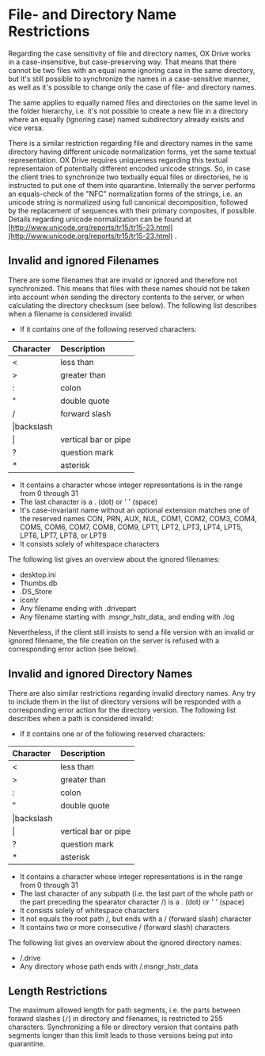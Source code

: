 # File- and Directory Name Restrictions

Regarding the case sensitivity of file and directory names, OX Drive works in a case-insensitive, but case-preserving way. That means that there cannot be two files with an equal name ignoring case in the same directory, but it's still possible to synchronize the names in a case-sensitive manner, as well as it's possible to change only the case of file- and directory names.

The same applies to equally named files and directories on the same level in the folder hierarchy, i.e. it's not possible to create a new file in a directory where an equally (ignoring case) named subdirectory already exists and vice versa.

There is a similar restriction regarding file and directory names in the same directory having different unicode normalization forms, yet the same textual representation. OX Drive requires uniqueness regarding this textual representaion of potentially different encoded unicode strings. So, in case the client tries to synchronize two textually equal files or directories, he is instructed to put one of them into quarantine. Internally the server performs an equals-check of the "NFC" normalization forms of the strings, i.e. an unicode string is normalized using full canonical decomposition, followed by the replacement of sequences with their primary composites, if possible. Details regarding unicode normalization can be found at [http://www.unicode.org/reports/tr15/tr15-23.html](http://www.unicode.org/reports/tr15/tr15-23.html) .

## Invalid and ignored Filenames

There are some filenames that are invalid or ignored and therefore not synchronized. This means that files with these names should not be taken into account when sending the directory contents to the server, or when calculating the directory checksum (see below). The following list describes when a filename is considered invalid:

* If it contains one of the following reserved characters:  

<div class="simpleTable">

|Character | Description |
|:---------|:------------|
|<|less than|
|>|greater than|
|:|colon|
|"|double quote|
|/|forward slash|
|\\|backslash|
|\||vertical bar or pipe|
|?| question mark|
|\*| asterisk |

</div>

* It contains a character whose integer representations is in the range from 0 through 31
* The last character is a . (dot) or ' ' (space)
* It's case-invariant name without an optional extension matches one of the reserved names CON, PRN, AUX, NUL, COM1, COM2, COM3, COM4, COM5, COM6, COM7, COM8, COM9, LPT1, LPT2, LPT3, LPT4, LPT5, LPT6, LPT7, LPT8, or LPT9
* It consists solely of whitespace characters  

The following list gives an overview about the ignored filenames:

* desktop.ini
* Thumbs.db
* .DS_Store
* icon\r
* Any filename ending with .drivepart
* Any filename starting with .msngr_hstr_data_ and ending with .log

Nevertheless, if the client still insists to send a file version with an invalid or ignored filename, the file creation on the server is refused with a corresponding error action (see below).

## Invalid and ignored Directory Names

There are also similar restrictions regarding invalid directory names. Any try to include them in the list of directory versions will be responded with a corresponding error action for the directory version. The following list describes when a path is considered invalid:

* If it contains one or of the following reserved characters:

<div class="simpleTable">

|Character | Description |
|:---------|:------------|
|<|less than|
|>|greater than|
|:|colon|
|"|double quote|
|\\|backslash|
|\||vertical bar or pipe|
|?| question mark|
|\*| asterisk |

</div>

* It contains a character whose integer representations is in the range from 0 through 31
* The last character of any subpath (i.e. the last part of the whole path or the part preceding the spearator character /) is a . (dot) or ' ' (space)
* It consists solely of whitespace characters
* It not equals the root path /, but ends with a / (forward slash) character
* It contains two or more consecutive / (forward slash) characters  

The following list gives an overview about the ignored directory names:

* /.drive
* Any directory whose path ends with /.msngr_hstr_data

## Length Restrictions

The maximum allowed length for path segments, i.e. the parts between forawrd slashes (`/`) in directory and filenames, is restricted to 255 characters. Synchronizing a file or directory version that contains path segments longer than this limit leads to those versions being put into quarantine.
